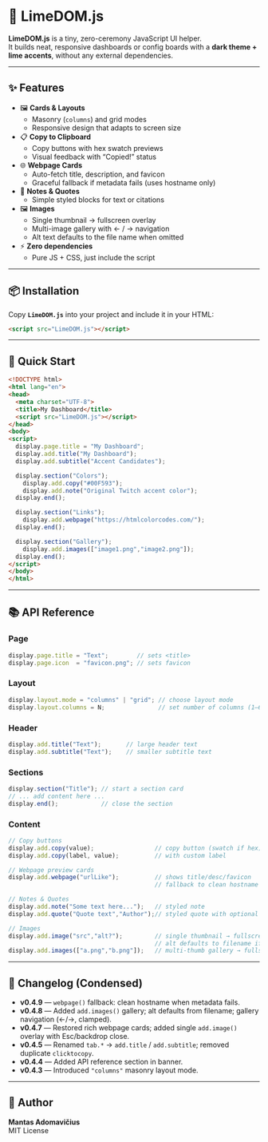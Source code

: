 # 🌿 LimeDOM.js

**LimeDOM.js** is a tiny, zero-ceremony JavaScript UI helper.  
It builds neat, responsive dashboards or config boards with a **dark theme + lime accents**, without any external dependencies.

---

## ✨ Features

- 🖼 **Cards & Layouts**
  - Masonry (`columns`) and grid modes
  - Responsive design that adapts to screen size
- 📋 **Copy to Clipboard**
  - Copy buttons with hex swatch previews
  - Visual feedback with “Copied!” status
- 🌐 **Webpage Cards**
  - Auto-fetch title, description, and favicon
  - Graceful fallback if metadata fails (uses hostname only)
- 📝 **Notes & Quotes**
  - Simple styled blocks for text or citations
- 🖼 **Images**
  - Single thumbnail → fullscreen overlay
  - Multi-image gallery with ← / → navigation
  - Alt text defaults to the file name when omitted
- ⚡ **Zero dependencies**
  - Pure JS + CSS, just include the script

---

## 📦 Installation

Copy **`LimeDOM.js`** into your project and include it in your HTML:

```html
<script src="LimeDOM.js"></script>
```

---

## 🚀 Quick Start

```html
<!DOCTYPE html>
<html lang="en">
<head>
  <meta charset="UTF-8">
  <title>My Dashboard</title>
  <script src="LimeDOM.js"></script>
</head>
<body>
<script>
  display.page.title = "My Dashboard";
  display.add.title("My Dashboard");
  display.add.subtitle("Accent Candidates");

  display.section("Colors");
    display.add.copy("#00F593");
    display.add.note("Original Twitch accent color");
  display.end();

  display.section("Links");
    display.add.webpage("https://htmlcolorcodes.com/");
  display.end();

  display.section("Gallery");
    display.add.images(["image1.png","image2.png"]);
  display.end();
</script>
</body>
</html>
```

---

## 📚 API Reference

### Page
```js
display.page.title = "Text";        // sets <title>
display.page.icon  = "favicon.png"; // sets favicon
```

### Layout
```js
display.layout.mode = "columns" | "grid"; // choose layout mode
display.layout.columns = N;               // set number of columns (1–6)
```

### Header
```js
display.add.title("Text");       // large header text
display.add.subtitle("Text");    // smaller subtitle text
```

### Sections
```js
display.section("Title"); // start a section card
// ... add content here ...
display.end();            // close the section
```

### Content
```js
// Copy buttons
display.add.copy(value);                 // copy button (swatch if hex)
display.add.copy(label, value);          // with custom label

// Webpage preview cards
display.add.webpage("urlLike");          // shows title/desc/favicon
                                         // fallback to clean hostname if meta fails

// Notes & Quotes
display.add.note("Some text here...");   // styled note
display.add.quote("Quote text","Author");// styled quote with optional author

// Images
display.add.image("src","alt?");         // single thumbnail → fullscreen overlay
                                         // alt defaults to filename if omitted
display.add.images(["a.png","b.png"]);   // multi-thumb gallery → fullscreen
```

---

## 📜 Changelog (Condensed)

- **v0.4.9** — `webpage()` fallback: clean hostname when metadata fails.  
- **v0.4.8** — Added `add.images()` gallery; alt defaults from filename; gallery navigation (←/→, clamped).  
- **v0.4.7** — Restored rich webpage cards; added single `add.image()` overlay with Esc/backdrop close.  
- **v0.4.5** — Renamed `tab.*` → `add.title` / `add.subtitle`; removed duplicate `clicktocopy`.  
- **v0.4.4** — Added API reference section in banner.  
- **v0.4.3** — Introduced `"columns"` masonry layout mode.  

---

## 👤 Author

**Mantas Adomavičius**  
MIT License
